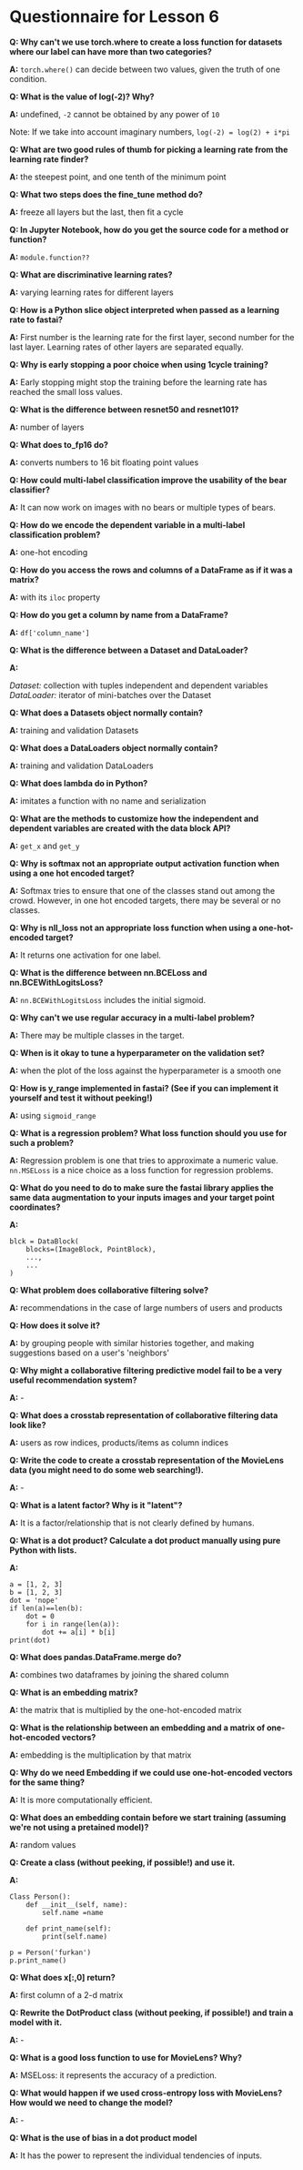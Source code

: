 # Questionnaire for Lesson 6

**Q: Why can't we use torch.where to create a loss function for datasets where our label can have more than two categories?**

**A:** `torch.where()` can decide between two values, given the truth of one condition.


**Q: What is the value of log(-2)? Why?**

**A:** undefined, `-2` cannot be obtained by any power of `10`

Note: If we take into account imaginary numbers, `log(-2) = log(2) + i*pi`


**Q: What are two good rules of thumb for picking a learning rate from the learning rate finder?**

**A:** the steepest point, and one tenth of the minimum point


**Q: What two steps does the fine_tune method do?**

**A:** freeze all layers but the last, then fit a cycle


**Q: In Jupyter Notebook, how do you get the source code for a method or function?**

**A:** `module.function??`


**Q: What are discriminative learning rates?**

**A:** varying learning rates for different layers


**Q: How is a Python slice object interpreted when passed as a learning rate to fastai?**

**A:** First number is the learning rate for the first layer, second number for the last layer. Learning rates of other layers are separated equally.


**Q: Why is early stopping a poor choice when using 1cycle training?**

**A:** Early stopping might stop the training before the learning rate has reached the small loss values.


**Q: What is the difference between resnet50 and resnet101?**

**A:** number of layers


**Q: What does to_fp16 do?**

**A:** converts numbers to 16 bit floating point values


**Q: How could multi-label classification improve the usability of the bear classifier?**

**A:** It can now work on images with no bears or multiple types of bears.


**Q: How do we encode the dependent variable in a multi-label classification problem?**

**A:** one-hot encoding


**Q: How do you access the rows and columns of a DataFrame as if it was a matrix?**

**A:** with its `iloc` property


**Q: How do you get a column by name from a DataFrame?**

**A:** `df['column_name']`


**Q: What is the difference between a Dataset and DataLoader?**

**A:**

*Dataset:* collection with tuples independent and dependent variables
*DataLoader:* iterator of mini-batches over the Dataset


**Q: What does a Datasets object normally contain?**

**A:** training and validation Datasets


**Q: What does a DataLoaders object normally contain?**

**A:** training and validation DataLoaders


**Q: What does lambda do in Python?**

**A:** imitates a function with no name and serialization


**Q: What are the methods to customize how the independent and dependent variables are created with the data block API?**

**A:** `get_x` and `get_y`


**Q: Why is softmax not an appropriate output activation function when using a one hot encoded target?**

**A:** Softmax tries to ensure that one of the classes stand out among the crowd. However, in one hot encoded targets, there may be several or no classes.


**Q: Why is nll_loss not an appropriate loss function when using a one-hot-encoded target?**

**A:** It returns one activation for one label.


**Q: What is the difference between nn.BCELoss and nn.BCEWithLogitsLoss?**

**A:** `nn.BCEWithLogitsLoss` includes the initial sigmoid.


**Q: Why can't we use regular accuracy in a multi-label problem?**

**A:** There may be multiple classes in the target.


**Q: When is it okay to tune a hyperparameter on the validation set?**

**A:** when the plot of the loss against the hyperparameter is a smooth one


**Q: How is y_range implemented in fastai? (See if you can implement it yourself and test it without peeking!)**

**A:** using `sigmoid_range`


**Q: What is a regression problem? What loss function should you use for such a problem?**

**A:** Regression problem is one that tries to approximate a numeric value. `nn.MSELoss` is a nice choice as a loss function for regression problems.


**Q: What do you need to do to make sure the fastai library applies the same data augmentation to your inputs images and your target point coordinates?**

**A:**
```
blck = DataBlock(
    blocks=(ImageBlock, PointBlock),
    ...,
    ...
)
```


**Q: What problem does collaborative filtering solve?**

**A:** recommendations in the case of large numbers of users and products


**Q: How does it solve it?**

**A:** by grouping people with similar histories together, and making suggestions based on a user's 'neighbors'


**Q: Why might a collaborative filtering predictive model fail to be a very useful recommendation system?**

**A:** -


**Q: What does a crosstab representation of collaborative filtering data look like?**

**A:** users as row indices, products/items as column indices


**Q: Write the code to create a crosstab representation of the MovieLens data (you might need to do some web searching!).**

**A:** -


**Q: What is a latent factor? Why is it "latent"?**

**A:** It is a factor/relationship that is not clearly defined by humans.


**Q: What is a dot product? Calculate a dot product manually using pure Python with lists.**

**A:**

```
a = [1, 2, 3]
b = [1, 2, 3]
dot = 'nope'
if len(a)==len(b):
    dot = 0
    for i in range(len(a)):
        dot += a[i] * b[i]
print(dot)
```


**Q: What does pandas.DataFrame.merge do?**

**A:** combines two dataframes by joining the shared column


**Q: What is an embedding matrix?**

**A:** the matrix that is multiplied by the one-hot-encoded matrix


**Q: What is the relationship between an embedding and a matrix of one-hot-encoded vectors?**

**A:** embedding is the multiplication by that matrix


**Q: Why do we need Embedding if we could use one-hot-encoded vectors for the same thing?**

**A:** It is more computationally efficient.


**Q: What does an embedding contain before we start training (assuming we're not using a pretained model)?**

**A:** random values


**Q: Create a class (without peeking, if possible!) and use it.**

**A:**
```
Class Person():
    def __init__(self, name):
        self.name =name

    def print_name(self):
        print(self.name)

p = Person('furkan')
p.print_name()
```


**Q: What does x[:,0] return?**

**A:** first column of a 2-d matrix


**Q: Rewrite the DotProduct class (without peeking, if possible!) and train a model with it.**

**A:** -


**Q: What is a good loss function to use for MovieLens? Why?**

**A:** MSELoss: it represents the accuracy of a prediction.


**Q: What would happen if we used cross-entropy loss with MovieLens? How would we need to change the model?**

**A:** -


**Q: What is the use of bias in a dot product model**

**A:** It has the power to represent the individual tendencies of inputs.
